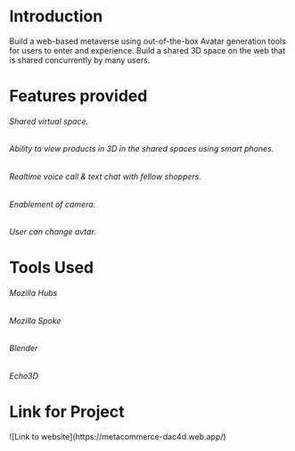 <h1>Introduction</h1>
<p>Build a web-based metaverse using out-of-the-box Avatar generation tools for users to enter and experience. Build a shared 3D space on the web that is shared concurrently by many users.</p>
<h1>Features provided</h1>
<h6>Shared virtual space.</h6>
<h6>Ability to view products in 3D in the shared spaces using smart phones.</h6>
<h6>Realtime voice call & text chat with fellow shoppers.</h6>
<h6>Enablement of camera.</h6>
<h6> User can change avtar.</h6>
<h1>Tools Used</h1>
<h6>Mozilla Hubs</h6>
<h6>Mozilla Spoke</h6>
<h6>Blender</h6>
<h6>Echo3D</h6>
<h1>Link for Project</h2>
![Link to website](https://metacommerce-dac4d.web.app/)
